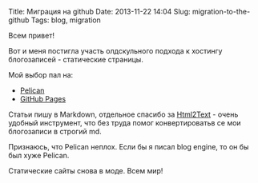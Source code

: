 Title: Миграция на github
Date: 2013-11-22 14:04
Slug: migration-to-the-github
Tags: blog, migration

Всем привет!

Вот и меня постигла участь олдскульного подхода к хостингу блогозаписей - статические страницы.

Мой выбор пал на:

* [Pelican](http://blog.getpelican.com/)
* [GitHub Pages](http://pages.github.com/)

Статьи пишу в Markdown, отдельное спасибо за [Html2Text](https://github.com/aaronsw/html2text) - очень удобный инструмент,
что без труда помог конвертироватьв се мои блогозаписи в строгий md.

Признаюсь, что Pelican неплох. Если бы я писал blog engine, то он бы был хуже Pelican.

Статические сайты снова в моде.
Всем мир!
